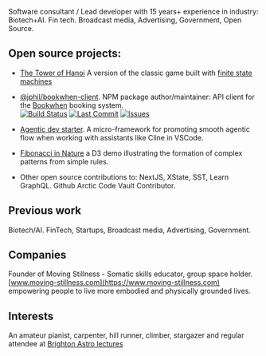 Software consultant / Lead developer with 15 years+ experience in industry: Biotech+AI. Fin tech. Broadcast media, Advertising, Government, Open Source. 

## Open source projects:
 
- [The Tower of Hanoi](https://towerofhanoi.app/) A version of the classic game built with [finite state machines](https://stately.ai/docs/state-machines-and-statecharts)
- [@jphil/bookwhen-client](https://www.npmjs.com/package/@jphil/bookwhen-client). NPM package author/maintainer: API client for the [Bookwhen](https://www.bookwhen.com) booking system.<br>[![Build Status](https://img.shields.io/github/actions/workflow/status/justinphilpott/bookwhen-client/publish.yml?branch=main)](https://github.com/justinphilpott/bookwhen-client/actions)
[![Last Commit](https://img.shields.io/github/last-commit/justinphilpott/bookwhen-client)](https://github.com/justinphilpott/bookwhen-client/commits/main)
[![Issues](https://img.shields.io/github/issues/justinphilpott/bookwhen-client)](https://github.com/justinphilpott/bookwhen-client/issues)
- [Agentic dev starter](https://github.com/justinphilpott/agentic-dev-starter). A micro-framework for promoting smooth agentic flow when working with assistants like Cline in VSCode.
- [Fibonacci in Nature](https://observablehq.com/@justinphilpott/d3-js-spiral-growth-explorer-fibonacci-in-nature) a D3 demo illustrating the formation of complex patterns from simple rules.

- Other open source contributions to: NextJS, XState, SST, Learn GraphQL. Github Arctic Code Vault Contributor.

## Previous work

Biotech/AI. FinTech, Startups, Broadcast media, Advertising, Government.

## Companies

Founder of Moving Stillness - Somatic skills educator, group space holder.
[www.moving-stillness.com](https://www.moving-stillness.com) empowering people to live more embodied and physically grounded lives. 

## Interests

An amateur pianist, carpenter, hill runner, climber, stargazer and regular attendee at [Brighton Astro lectures](https://brightonastro.com/)
